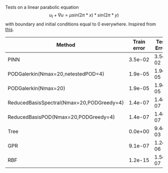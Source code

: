 Tests on a linear parabolic equation
$$u_{t}+\nabla u=\mu sin(2\pi*x)*sin(2\pi*y)$$
with boundary and initial conditions equal to 0 everywhere. Inspired from [this](https://github.com/RBniCS/RBniCS/tree/master/tutorials/06_thermal_block_unsteady).

|Method                                     |Train error|Test Error|Time   |
|-------------------------------------------|-----------|----------|-------|
|PINN                                       |3.5e-02    |3.5e-02   |5.4e+01|
|PODGalerkin(Nmax=20,netestedPOD=4)         |1.9e-05    |1.9e-05   |4.6e+01|
|PODGalerkin(Nmax=20)                       |1.9e-05    |1.9e-05   |4.6e+01|
|ReducedBasisSpectral(Nmax=20,PODGreedy=4)  |1.4e-07    |1.4e-07   |2.1e+01|
|ReducedBasisPOD(Nmax=20,PODGreedy=4)       |1.4e-07    |1.4e-07   |2.6e+01|
|Tree                                       |0.0e+00    |9.4e-03   |1.8e-02|
|GPR                                        |9.1e-07    |1.2e-06   |4.2e-02|
|RBF                                        |1.2e-15    |1.5e-07   |2.8e-02|
